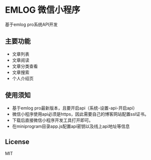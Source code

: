 # EMLOG 微信小程序

基于emlog pro系统API开发

## 主要功能

- 文章列表
- 文章阅读
- 文章分类查看
- 文章搜索
- 个人介绍页

## 使用须知

- 基于emlog pro最新版本，且要开启api（系统-设置-api-开启api）
- 微信小程序使用api必须是https，因此需要自己的博客网站配置ssl证书。
- 下载后直接微信小程序开发工具打开即可。
- 在miniprogram目录app.js配置api密钥以及线上api地址等信息

## License

MIT
